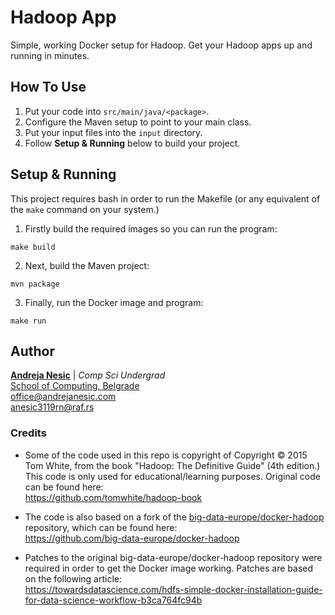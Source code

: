 # Hadoop App

Simple, working Docker setup for Hadoop. Get your Hadoop apps up and running in minutes.

## How To Use

1. Put your code into `src/main/java/<package>`.
2. Configure the Maven setup to point to your main class.
3. Put your input files into the `input` directory.
4. Follow **Setup & Running** below to build your project.

## Setup & Running

This project requires bash in order to run the Makefile (or any equivalent of the `make` command on your system.)

1. Firstly build the required images so you can run the program:

```shell
make build
```

2. Next, build the Maven project:

```shell
mvn package
```

3. Finally, run the Docker image and program:

```shell
make run
```

## Author

[**Andreja Nesic**](https://www.linkedin.com/in/andreja-nesic/) | _Comp Sci Undergrad_ <br>
[School of Computing, Belgrade](https://www.linkedin.com/school/racunarski-fakultet/) <br>
office@andrejanesic.com <br>
anesic3119rn@raf.rs

### Credits

* Some of the code used in this repo is copyright of Copyright © 2015 Tom White, from the book "Hadoop: The Definitive Guide" (4th edition.) This code is only used for educational/learning purposes. Original code can be found here: <br>
https://github.com/tomwhite/hadoop-book

* The code is also based on a fork of the [big-data-europe/docker-hadoop](https://github.com/big-data-europe/docker-hadoop) repository, which can be found here: <br>
https://github.com/big-data-europe/docker-hadoop

* Patches to the original big-data-europe/docker-hadoop repository were required in order to get the Docker image working. Patches are based on the following article: <br>
https://towardsdatascience.com/hdfs-simple-docker-installation-guide-for-data-science-workflow-b3ca764fc94b